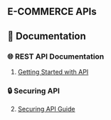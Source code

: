 ## E-COMMERCE APIs

## 📖 Documentation  
### 🌐 **REST API Documentation**
1. [Getting Started with API](docs/REST-API.md)

### 🔒 **Securing API**
2. [Securing API Guide](docs/SECURING-API.md)
